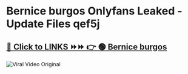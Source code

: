 
 # Bernice burgos Onlyfans Leaked - Update Files qef5j

## <h2><a href="https://clipsfans.com/Bernice_burgos&ref=git">🔗 Click to LINKS ⏩⏩ 👉 🟢 Bernice burgos </a></h2>

<a href="https://clipsfans.com/Bernice_burgos&ref=git" rel="nofollow" data-target="animated-image.originalLink"><img src="https://i.ibb.co.com/xMMVF88/686577567.gif" alt="Viral Video Original" style="max-width: 100%; display: inline-block;" data-target="animated-image.originalImage"></a>

